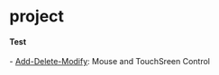 # project
<h4>Test</h4>
- <a href="http://jennyhyc.github.io/project/test/Add-Delete-Modify.html" target="_blank">Add-Delete-Modify</a>: 
  Mouse and TouchSreen Control
